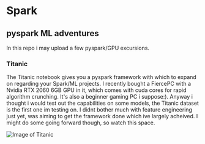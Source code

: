 # Spark
## pyspark ML adventures
In this repo i may upload a few pyspark/GPU excursions.
### Titanic
The Titanic notebook gives you a pyspark framework with which to expand on regarding your Spark/ML projects. I recently bought a FiercePC with a Nvidia RTX 2060 6GB GPU in it, which comes with cuda cores for rapid algorithm crunching. It's also a beginner gaming PC i suppose:). Anyway i thought i would test out the capabilities on some models, the Titanic dataset is the first one im testing on. I didnt bother much with feature engineering just yet, was aiming to get the framework done which ive largely acheived. I might do some going forward though, so watch this space.

![Image of Titanic](https://freeenterpriseforum.files.wordpress.com/2014/06/titanic-sinking-credit-redbubble.png)
